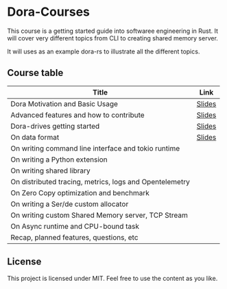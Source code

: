 # Dora-Courses

This course is a getting started guide into softwaree engineering in Rust. It will cover very different topics from CLI to creating shared memory server.

It will uses as an example dora-rs to illustrate all the different topics.

## Course table

| Title                                                   | Link                                         |
| ------------------------------------------------------- | -------------------------------------------- |
| Dora Motivation and Basic Usage                         | [Slides](dora_motivation/presentation.pdf)   |
| Advanced features and how to contribute                 | [Slides](advanced_features/presentation.pdf) |
| Dora-drives getting started                             | [Slides](dora_drives/presentation.pdf)       |
| On data format                                          | [Slides](03_data_format/data_format.pdf)     |
| On writing command line interface and tokio runtime     |
| On writing a Python extension                           |
| On writing shared library                               |
| On distributed tracing, metrics, logs and Opentelemetry |
| On Zero Copy optimization and benchmark                 |                                              |
| On writing a Ser/de custom allocator                    |
| On writing custom Shared Memory server, TCP Stream      |
| On Async runtime and CPU-bound task                     |
| Recap, planned features, questions, etc                 |

## License

This project is licensed under MIT. Feel free to use the content as you like.
